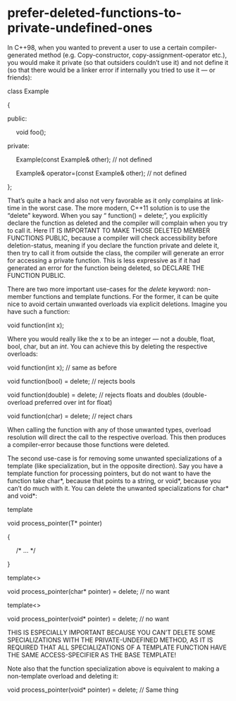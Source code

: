 # prefer-deleted-functions-to-private-undefined-ones

In C++98, when you wanted to prevent a user to use a certain
compiler-generated method (e.g. Copy-constructor,
copy-assignment-operator etc.), you would make it private (so that
outsiders couldn’t use it) and not define it (so that there would be a
linker error if internally you tried to use it — or friends):

class Example

{

public:

     void foo();    

private:

     Example(const Example& other); // not defined

     Example& operator=(const Example& other); // not defined

};

That’s quite a hack and also not very favorable as it only complains at
link-time in the worst case. The more modern, C++11 solution is to use
the “delete" keyword. When you say “<R> function(<T>) = delete;”, you
explicitly declare the function as deleted and the compiler will
complain when you try to call it. Here IT IS IMPORTANT TO MAKE THOSE
DELETED MEMBER FUNCTIONS PUBLIC, because a compiler will check
accessibility before deletion-status, meaning if you declare the
function private and delete it, then try to call it from outside the
class, the compiler will generate an error for accessing a private
function. This is less expressive as if it had generated an error for
the function being deleted, so DECLARE THE FUNCTION PUBLIC.

There are two more important use-cases for the _delete_ keyword:
non-member functions and template functions. For the former, it can be
quite nice to avoid certain unwanted overloads via explicit deletions.
Imagine you have such a function:

void function(int x);

Where you would really like the x to be an integer — not a double,
float, bool, char, but an _int_. You can achieve this by deleting the
respective overloads:

void function(int x); // same as before

void function(bool) = delete; // rejects bools

void function(double) = delete; // rejects floats and doubles
(double-overload preferred over int for float)

void function(char) = delete; // reject chars

When calling the function with any of those unwanted types, overload
resolution will direct the call to the respective overload. This then
produces a compiler-error because those functions were deleted.

The second use-case is for removing some unwanted specializations of a
template (like specialization, but in the opposite direction). Say you
have a template function for processing pointers, but do not want to
have the function take char*, because that points to a string, or void*,
because you can’t do much with it. You can delete the unwanted
specializations for char* and void*:

template<typename T>

void process_pointer(T* pointer)

{

     /* … */

}

template<>

void process_pointer<char>(char* pointer) = delete; // no want

template<>

void process_pointer<void>(void* pointer) = delete; // no want

THIS IS ESPECIALLY IMPORTANT BECAUSE YOU CAN’T DELETE SOME
SPECIALIZATIONS WITH THE PRIVATE-UNDEFINED METHOD, AS IT IS REQUIRED
THAT ALL SPECIALIZATIONS OF A TEMPLATE FUNCTION HAVE THE SAME
ACCESS-SPECIFIER AS THE BASE TEMPLATE!

Note also that the function specialization above is equivalent to making
a non-template overload and deleting it:

void process_pointer(void* pointer) = delete; // Same thing
